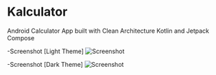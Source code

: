 # Kalculator
Android Calculator App built with Clean Architecture Kotlin and Jetpack Compose

-Screenshot [Light Theme]
![Screenshot](./white_screen.png)

-Screenshot [Dark Theme]
![Screenshot](./dark_screen.png)
